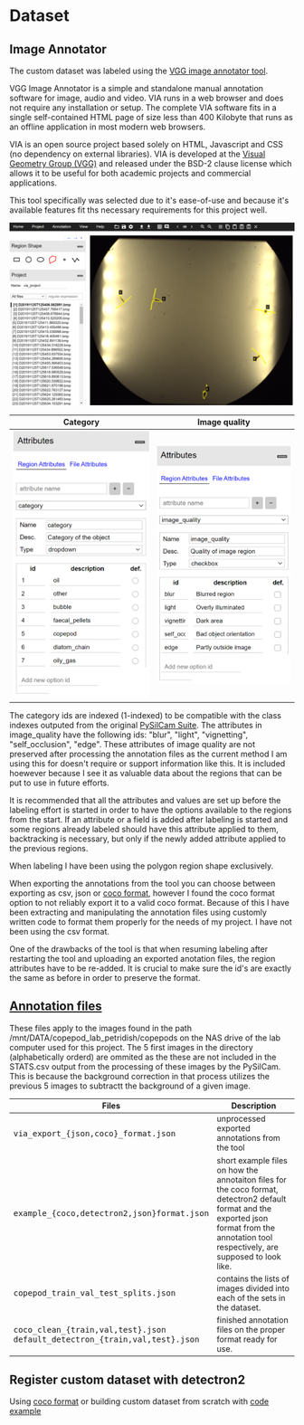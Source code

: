 # Dataset

## Image Annotator

The custom dataset was labeled using the [VGG image annotator tool](https://www.robots.ox.ac.uk/~vgg/software/via/via_demo.html).

VGG Image Annotator is a simple and standalone manual annotation software for image, audio and video. VIA runs in a web browser and does not require any installation or setup. The complete VIA software fits in a single self-contained HTML page of size less than 400 Kilobyte that runs as an offline application in most modern web browsers.

VIA is an open source project based solely on HTML, Javascript and CSS (no dependency on external libraries). VIA is developed at the [Visual Geometry Group (VGG)](https://www.robots.ox.ac.uk/~vgg/) and released under the BSD-2 clause license which allows it to be useful for both academic projects and commercial applications.

This tool specifically was selected due to it's ease-of-use and  because it's available features fit ths necessary requirements for this project well.

<div align="center">
  <img src="docs/VGG_image_annotator/image_scene.PNG"/>
</div>

| Category                                                       | Image quality                                                      |
| -------------------------------------------------------------- | ------------------------------------------------------------------ |
|<img src="docs/VGG_image_annotator/category.PNG" width="300">   |  <img src="docs/VGG_image_annotator/image_quality.PNG" width="300">|

The category ids are indexed (1-indexed) to be compatible with the class indexes outputed from the original [PySilCam Suite](https://github.com/emlynjdavies/PySilCam/wiki).
The attributes in image_quality have the following ids: "blur", "light", "vignetting", "self_occlusion", "edge". These attributes of image quality are not preserved after processing the annotation files as the current method I am using this for doesn't require or support information like this. It is included hoewever because I see it as valuable data about the regions that can be put to use in future efforts.

It is recommended that all the attributes and values are set up before the labeling effort is started in order to have the options available to the regions from the start. If an attribute or a field is added after labeling is started and some regions already labeled should have this attribute applied to them, backtracking is necessary, but only if the newly added attribute applied to the previous regions.

When labeling I have been using the polygon region shape exclusively.

When exporting the annotations from the tool you can choose between exporting as csv, json or [coco format](https://cocodataset.org/#format-data), however I found the coco format option to not reliably export it to a valid coco format. Because of this I have been extracting and manipulating the annotation files using customly written code to format them properly for the needs of my project. I have not been using the csv format.

One of the drawbacks of the tool is that when resuming labeling after restarting the tool and uploading an exported anotation files, the region attributes have to be re-added. It is crucial to make sure the id's are exactly the same as before in order to preserve the format.

## [Annotation files](dataset/annotations)

These files apply to the images found in the path /mnt/DATA/copepod_lab_petridish/copepods on the NAS drive of the lab computer used for this project. The 5 first images in the directory (alphabetically orderd) are ommited as the these are not included in the STATS.csv output from the processing of these images by the PySilCam. This is because the background correction in that process utilizes the previous 5 images to subtractt the background of a given image.

| Files   |   Description |
| --------------------------------------------- | ---------------------------------------------- |
| <tt>via_export_{json,coco}_format.json</tt>   | unprocessed exported annotations from the tool |
| <tt>example_{coco,detectron2,json}format.json</tt> | short example files on how the annotaiton files for the coco format, detectron2 default format and the exported json format from the annotation tool respectively, are supposed to look like.|
| <tt>copepod_train_val_test_splits.json</tt> | contains the lists of images divided into each of the sets in the dataset. |
| <tt>coco_clean_{train,val,test}.json</tt> <br>  <tt>default_detectron_{train,val,test}.json</tt> | finished annotation files on the proper format ready for use. |



## Register custom dataset with detectron2

Using [coco format](https://detectron2.readthedocs.io/tutorials/datasets.html) or building custom dataset from scratch with [code example](https://colab.research.google.com/drive/16jcaJoc6bCFAQ96jDe2HwtXj7BMD_-m5)
